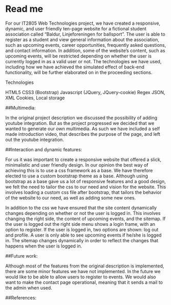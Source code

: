 Read me
=============

For our IT2805 Web Technologies project, we have created a responsive, dynamic, and user friendly ten-page website for a fictional student association called “Baldur, Linjeforeningen for ballsport”. The user is able to register as a student and view general information about the association, such as upcoming events, career opportunities, frequently asked questions, and contact information. In addition, some of the website’s content, such as upcoming events, will be restricted depending on whether the user is currently logged in as a valid user or not. The technologies we have used, including how we have achieved the simulated effect of back-end functionality, will be further elaborated on in the proceeding sections. 

Technologies

HTML5
CSS3 (Bootstrap)
Javascript (JQuery, JQuery-cookie)
Regex
JSON, XML
Cookies, Local storage

##Multimedia:

In the original project description we discussed the possibility of adding youtube integration. But as the project progressed we decided that we wanted to generate our own multimedia. As such we have included a self made introduction video, that describes the purpose of the page, and left out the youtube integration.

##Interaction and dynamic features:

For us it was important to create a responsive website that offered a slick, minimalistic and user friendly design. In our opinion the best way of achieving this is to use a css framework as a base. We have therefore elected to use a custom bootstrap theme as a base. Although using bootstrap as a base gave us a lot of responsive features and a good design, we felt the need to tailor the css to our need and vision for the website. This involves loading a custom css file after bootstrap, that tailors the behavior of the website to our need, as well as adding some new ones. 

In addition to the css we have ensured that the site content dynamically changes depending on whether or not the user is logged in. This involves changing the right side, the content of upcoming events, and the sitemap. If the user is logged out the right side menu shows a login frame, with an option to register. If the user is logged in, two options are shown: log out and profile. A user is only able to see upcoming events if he/she is logged in. The sitemap changes dynamically in order to reflect the changes that happens when the user is logged in.

##Future work:

Although most of the features from the original description is implemented, there are some minor features we have not implemented. In the future we would like to be able to allow users to register to events. We would also want to make the contact page operational, meaning that it sends a mail to the admin when used. 

##References:

